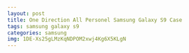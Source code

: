 ```yaml
---
layout: post
title: One Direction All Personel Samsung Galaxy S9 Case
tags: samsung galaxy s9
categories: samsung
img: 1DE-Xs25gLMzKqNDPOM2xwj4Kg6X5KLgN
---
```

